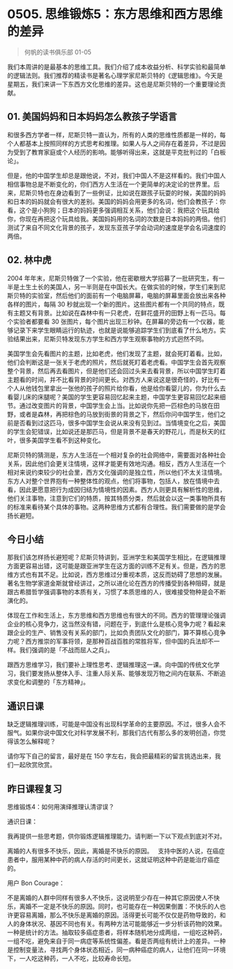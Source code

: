 # 0505. 思维锻炼5：东方思维和西方思维的差异
> 何帆的读书俱乐部
01-05

我们本周讲的是最基本的思维工具。我们介绍了成本收益分析、科学实验和最简单的逻辑法则。我们推荐的精读书是著名心理学家尼斯贝特的《逻辑思维》。今天是星期五，我们来讲一下东西方文化思维的差异。这也是尼斯贝特的一个重要理论贡献。

## 01. 美国妈妈和日本妈妈怎么教孩子学语言

和很多西方学者一样，尼斯贝特一直认为，所有的人类的思维性质都是一样的，每个人都基本上按照同样的方式思考和推理。如果人与人之间存在着差异，不过是因为受到了教育家庭或个人经历的影响。能够听得出来，这就是平克批判过的「白板论」。

但是，他的中国学生却总是跟他说，不对，我们中国人不是这样看的。我们中国人相信事物总是不断变化的，你们西方人生活在一个更简单的决定论的世界里。后来，尼斯贝特也在身边看到了一些例证，比如说在跟孩子玩耍的时候，美国的妈妈和日本的妈妈就会有很大的差别。美国的妈妈会用更多的名词，他们会教孩子：你看，这个是小狗狗；日本的妈妈更多强调相互关系，他们会说：我把这个玩具给你，你现在再把这个玩具给我。美国妈妈用的名词的次数是日本妈妈的两倍。他们测试了来自不同文化背景的孩子，发现东亚孩子学会动词的速度是学会名词速度的两倍。

## 02. 林中虎

2004 年年末，尼斯贝特做了一个实验，他在密歇根大学招募了一批研究生，有一半是土生土长的美国人，另一半则是在中国长大。在做实验的时候，学生们来到尼斯贝特的实验室，然后他们的面前有一个电脑屏幕，电脑的屏幕里面会放出来各种各样的图片，每隔 30 秒就出现一个新的图片。这些图片都有一个共同的特点，既有主题又有背景。比如说在森林中有一只老虎，在鲜花盛开的田野上有一匹马。每个实验者都要看 30 张图片，每个图片出现三秒钟。在屏幕的旁边有一个仪器，能够记录下来学生眼睛运行的轨迹，也就是说能够追踪学生们到底看了什么地方。实验结果出来，尼斯贝特发现东方学生和西方学生观察事物的方式迥然不同。

美国学生会先看图片的主题，比如老虎，他们发现了主题，就会死盯着看。比如，他们会判断这是一张关于老虎的照片，然后就死盯着老虎看。中国学生会首先观察整个背景，然后再去看图片，但是他们还会回过头来去看背景，所以中国学生盯着主题看的时间，并不比看背景的时间更长。对西方人来说这是很奇怪的，好比有一个人从他钱包里拿出一张他的孩子的照片给你看，他是给你看婴儿的，你为什么去看婴儿床的床腿呢？美国的学生更容易回忆起来主题，中国学生更容易回忆起来细节。通过改变图片的背景，中国学生会上当。比如说你先把一匹棕色的马放在田野，或者是森林，再把棕色的马放到街景的背景之下，然后你问中国学生，他们之前是否看到过这匹马，很多中国学生会说从来没有见到过。当情境变化之后，美国的学生会犯错误，比如说还是那匹马，但是背景不是春天的野花儿，而是秋天的红叶，很多美国学生看不到这种变化。

尼斯贝特的猜测是，东方人生活在一个相对复杂的社会网络中，需要面对各种社会关系，因此他们会更关注情境，这样才能更有效地沟通。相反，西方人生活在一个相对来说约束较少的社会里，西方文化强调的是独立性，所以他们不太关注情境。东方人对整个世界抱有一种整体性的观点，他们将事物，包括人，放在情境中去看，因此更愿意把行为成因归结为情境性的因素。西方人则更具有解析性的思维，他们关注事物，注意到它们的特质，按其特质分类，然后就会以这一类事物所具有的标准来看待某个具体的事物。这两种思维方式都有合理性。我们需要做的是学会扬长避短。

## 今日小结

那我们该怎样扬长避短呢？尼斯贝特讲到，亚洲学生和美国学生相比，在逻辑推理方面更容易出错，这可能是跟亚洲学生在这方面的训练不足有关。但是，西方的思维方式也有其不足。比如说，西方思维过分重视本质，这反而妨碍了思想的发展。著名生物学家道金斯就曾经讲过，之所以进化论在西方的传播受到各种阻碍，就是跟古希腊哲学强调事物的本质有关，习惯了本质思维的人，很难接受物种是会不断演化的。

体现在工作和生活上，东方思维和西方思维也有很大的不同。西方的管理理论强调企业的核心竞争力，这当然没有错，问题在于，到底什么是核心竞争力呢？看起来跟企业的生产、销售没有关系的部门，比如负责团队文化的部门，算不算核心竞争力呢？西方推崇的军事将领，是那种百战百胜的常胜将军，但中国的兵法却不一样。我们强调的是「不战而屈人之兵」。

跟西方思维学习，我们要补上理性思考、逻辑推理这一课。向中国的传统文化学习，我们要发扬从整体入手、注重人际关系、能够发现万物之间内在联系、不断追求变化和调整的「东方精神」。

## 通识日课

缺乏逻辑推理训练，可能是中国没有出现科学革命的主要原因。不过，很多人会不服气。如果你说中国文化对科学发展不利，那我们古代有那么多的发明创造，你觉得该怎么解释呢？

请你写下自己的留言，最好是在 150 字左右，我会把最精彩的留言挑选出来，我们一起欣赏欣赏。

## 昨日课程复习

思维锻炼4：如何用演绎推理认清谬误？

通识日课：

我再提供一些思考题，供你锻炼逻辑推理能力。请判断一下以下观点到底对不对。

离婚的人有很多不快乐，因此，离婚是不快乐的原因。
 
支持中医的人说，在癌症患者中，服用某种中药的病人存活的时间更长，这就证明这种中药是能治疗癌症的。

用户 Bon Courage：

不是离婚的人群中同样有很多人不快乐，这说明至少存在一种其它原因使人不快乐，离婚不一定是不快乐的原因。同时，也可能存在一种因果倒置：不快乐的人也许更容易离婚，那么不快乐是离婚的原因。活得更长可能不仅仅是药物导致的，和人的身体状况、基因不同也有关。有两种方法可能能够近一步分析该药物的效果。一种是统计的方法。抽取较多癌症患者，将样本随机地分成两组，一组吃这种药，一组不吃，避免来自于同一病症等系统性偏差。看是否两组有统计上的差异。一种是控制变量法，寻找两个身体状态相近，同一病种癌症的病人，让他们在同一环境下，一人吃这种药，一人不吃，比较寿命长短。





